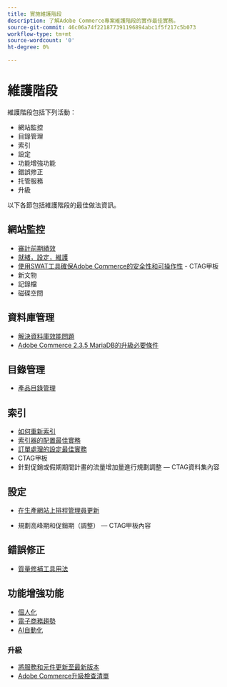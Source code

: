 ```yaml
---
title: 實施維護階段
description: 了解Adobe Commerce專案維護階段的實作最佳實務。
source-git-commit: 46c06a74f221877391196894abc1f5f217c5b073
workflow-type: tm+mt
source-wordcount: '0'
ht-degree: 0%

---
```



# 維護階段

維護階段包括下列活動：

- 網站監控
- 目錄管理
- 索引
- 設定
- 功能增強功能
- 錯誤修正
- 托管服務
- 升級

以下各節包括維護階段的最佳做法資訊。

## 網站監控

- [審計前期績效](frontend-performance.md)
- [就緒，設定，維護](https://business.adobe.com/blog/basics/ready-set-maintain)
- [使用SWAT工具確保Adobe Commerce的安全性和可操作性](https://experienceleague.adobe.com/docs/commerce-operations/tools/site-wide-analysis-tool/intro.html?lang=en#integrations-with-other-adobe-commerce-support-tools) - CTAG甲板
- 新文物
- 記錄檔
- 磁碟空間

## 資料庫管理

- [解決資料庫效能問&#x200B;題](resolve-database-performance-issues.md)
- [Adobe Commerce 2.3.5 MariaDB的升級必要條&#x200B;件](commerce-235-upgrade-prerequisites-mariadb.md)

## 目錄管理

<!-- Asset not yet integrated
- [Catalog Image Resizing](https://wiki.corp.adobe.com/x/oj4ykw) (wiki)
-->
- [產品目錄管理](https://www.gotostage.com/channel/fca90f7960be436f9b849215d9e06026/recording/2eea2782fc874047a020391000519f8b/watch?source=CHANNEL)

## 索引

<!-- Asset not yet integrated
- [Reindexing - the safe way](https://wiki.corp.adobe.com/x/oj4ykw)(wiki)
-->
- [如何重新索引](https://developer.adobe.com/commerce/php/development/components/indexing/#how-to-reindex)
- [索引器的配置最佳實&#x200B;務](indexer-configuration.md)
- [訂單處理的設定最佳實務](order-processing-configuration.md)
- CTAG甲板
- 針對促銷或假期期間計畫的流量增加量進行規劃調整 — CTAG資料集內容

## 設定

- [在生產網站上排程管理員更新](scheduling-admin-updates-in-production.md)

- 規劃高峰期和促銷期（調整） — CTAG甲板內容

## 錯誤修正

- [質量修補工具用法](https://experienceleague.adobe.com/docs/commerce-operations/tools/quality-patches-tool/usage.html)

## 功能增強功能

- [個人化](https://www.gotostage.com/channel/fca90f7960be436f9b849215d9e06026/recording/e218545a77de490fb5102eca07d0580a/watch?source=CHANNEL)
- [電子商務趨勢](https://www.gotostage.com/channel/fca90f7960be436f9b849215d9e06026/recording/9a772468d7b64409a3d5dff4d67e656d/watch?source=CHANNEL)
- [AI自動化](https://www.gotostage.com/channel/fca90f7960be436f9b849215d9e06026/recording/27ae23699c2847be981a23ca098e548f/watch?source=CHANNEL)

### 升級

- [將服務和元件更新至最新版&#x200B;本](update-services.md)
- [Adobe Commerce升級檢查清&#x200B;單](upgrade-checklist.md)
